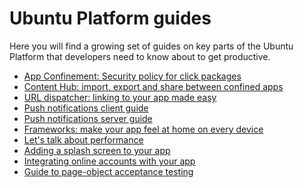 





# Ubuntu Platform guides

Here you will find a growing set of guides on key parts of the Ubuntu Platform
that developers need to know about to get productive.

  * [App Confinement: Security policy for click packages](app-confinement.md)
  * [Content Hub: import, export and share between confined apps](content-hub-guide.md)
  * [URL dispatcher: linking to your app made easy](url-dispatcher-guide.md)
  * [Push notifications client guide](push-notifications-client-guide.md)
  * [Push notifications server guide](push-notifications-server-guide.md)
  * [Frameworks: make your app feel at home on every device](frameworks.md)
  * [Let's talk about performance](lets-talk-about-performance.md)
  * [Adding a splash screen to your app](splash-screens.md)
  * [Integrating online accounts with your app](online-accounts-developer-guide.md)
  * [Guide to page-object acceptance testing](acceptance-testing-using-the-page-object-model.md)





